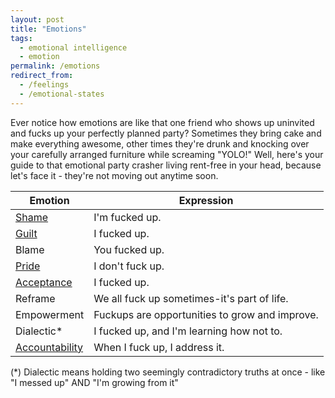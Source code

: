 ```yaml
---
layout: post
title: "Emotions"
tags:
  - emotional intelligence
  - emotion
permalink: /emotions
redirect_from:
  - /feelings
  - /emotional-states
---
```


Ever notice how emotions are like that one friend who shows up uninvited and fucks up your perfectly planned party? Sometimes they bring cake and make everything awesome, other times they're drunk and knocking over your carefully arranged furniture while screaming "YOLO!" Well, here's your guide to that emotional party crasher living rent-free in your head, because let's face it - they're not moving out anytime soon.

| Emotion        | Expression                                    |
|----------------|-----------------------------------------------|
| [Shame](/shame)          | I'm fucked up.                                |
| [Guilt](/shame)          | I fucked up.                                  |
| Blame          | You fucked up.                                |
| [Pride](/pride)         | I don't fuck up.                              |
| [Acceptance](/curious)     | I fucked up.                                  |
| Reframe        | We all fuck up sometimes-it's part of life.   |
| Empowerment    | Fuckups are opportunities to grow and improve.|
| Dialectic*     | I fucked up, and I'm learning how not to.     |
| [Accountability](/be-proactive) | When I fuck up, I address it.                 |

(*) Dialectic means holding two seemingly contradictory truths at once - like "I messed up" AND "I'm growing from it"
